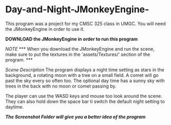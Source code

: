 # Day-and-Night-JMonkeyEngine-

This program was a project for my CMSC 325 class in UMGC. 
You will need the JMonkeyEngine in order to use it.


**DOWNLOAD the JMonkeyEngine in order to run this program**

*NOTE*
*** When you download the JMonkeyEngine and run the scene, 
make sure to put the textures in the 'assets/Textures/' section of the program. ***

*Scene Description*
The program displays a night time setting as stars in the background, a rotating moon with a tree 
on a small field. A comet will go past the sky every so often too. The optional day time has a 
sunny sky with trees in the back with no moon or comet passing by.

The player can use the WASD keys and mouse too look around the scene. They can also hold 
down the space bar ti switch the default night setting to daytime.

***The Screenshot Folder will give you a better idea of the program***

